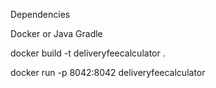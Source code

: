 Dependencies

Docker or 
Java
Gradle

docker build -t deliveryfeecalculator .

docker run -p 8042:8042 deliveryfeecalculator
